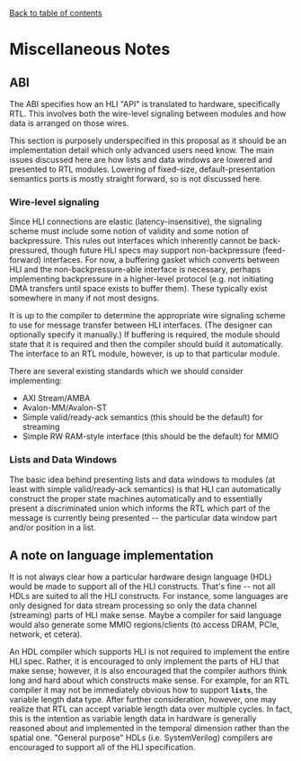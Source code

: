 [Back to table of contents](index.md#Table-of-contents)

# Miscellaneous Notes

## ABI

The ABI specifies how an HLI "API" is translated to hardware,
specifically RTL. This involves both the wire-level signaling between
modules and how data is arranged on those wires.

This section is purposely underspecified in this proposal as it should be an
implementation detail which only advanced users need know. The main issues
discussed here are how lists and data windows are lowered and presented to
RTL modules. Lowering of fixed-size, default-presentation semantics ports is
mostly straight forward, so is not discussed here.

### Wire-level signaling

Since HLI connections are elastic (latency-insensitive), the signaling
scheme must include some notion of validity and some notion of
backpressure. This rules out interfaces which inherently cannot be
back-pressured, though future HLI specs may support non-backpressure
(feed-forward) interfaces. For now, a buffering gasket which
converts between HLI and the non-backpressure-able interface is
necessary, perhaps implementing backpressure in a higher-level protocol
(e.g. not initiating DMA transfers until space exists to buffer them).
These typically exist somewhere in many if not most designs.

It is up to the compiler to determine the appropriate wire signaling
scheme to use for message transfer between HLI interfaces. (The designer
can optionally specify it manually.) If buffering is required, the
module should state that it is required and then the compiler should
build it automatically. The interface to an RTL module, however, is up
to that particular module.

There are several existing standards which we should consider
implementing:

- AXI Stream/AMBA
- Avalon-MM/Avalon-ST
- Simple valid/ready-ack semantics (this should be the default) for
  streaming
- Simple RW RAM-style interface (this should be the default) for MMIO

### Lists and Data Windows

The basic idea behind presenting lists and data windows to modules (at
least with simple valid/ready-ack semantics) is that HLI can
automatically construct the proper state machines automatically and to
essentially present a discriminated union which informs the RTL which
part of the message is currently being presented -- the particular data
window part and/or position in a list.

## A note on language implementation

It is not always clear how a particular hardware design language (HDL)
would be made to support all of the HLI constructs. That's fine -- not
all HDLs are suited to all the HLI constructs. For instance, some
languages are only designed for data stream processing so only the data
channel (streaming) parts of HLI make sense. Maybe a compiler for said
language would also generate some MMIO regions/clients (to access DRAM, PCIe,
network, et cetera).

An HDL compiler which supports HLI is not required to implement the
entire HLI spec. Rather, it is encouraged to only implement the parts of
HLI that make sense; however, it is also encouraged that the compiler
authors think long and hard about which constructs make sense. For
example, for an RTL compiler it may not be immediately obvious how to
support **`lists`**, the variable length data type. After further
consideration, however, one may realize that RTL can accept variable
length data over multiple cycles. In fact, this is the intention as
variable length data in hardware is generally reasoned about and
implemented in the temporal dimension rather than the spatial one.
"General purpose" HDLs (i.e. SystemVerilog) compilers are encouraged to
support all of the HLI specification.
